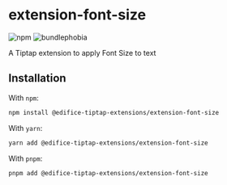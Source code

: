 # extension-font-size

![npm](https://img.shields.io/npm/v/@edifice-tiptap-extensions/extension-font-size?style=flat-square)
![bundlephobia](https://img.shields.io/bundlephobia/min/@edifice-tiptap-extensions/extension-font-size?style=flat-square)

A Tiptap extension to apply Font Size to text

## Installation

With `npm`:

```bash
npm install @edifice-tiptap-extensions/extension-font-size
```

With `yarn`:

```bash
yarn add @edifice-tiptap-extensions/extension-font-size
```

With `pnpm`:

```bash
pnpm add @edifice-tiptap-extensions/extension-font-size
```
